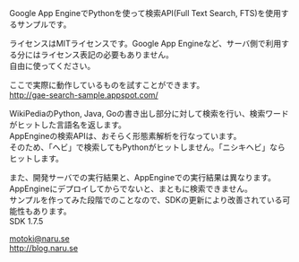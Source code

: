 Google App EngineでPythonを使って検索API(Full Text Search, FTS)を使用するサンプルです。  

ライセンスはMITライセンスです。Google App Engineなど、サーバ側で利用する分にはライセンス表記の必要もありません。  
自由に使ってください。  

ここで実際に動作しているものを試すことができます。  
http://gae-search-sample.appspot.com/  

WikiPediaのPython, Java, Goの書き出し部分に対して検索を行い、検索ワードがヒットした言語名を返します。  
AppEngineの検索APIは、おそらく形態素解析を行なっています。  
そのため、「ヘビ」で検索してもPythonがヒットしません。「ニシキヘビ」ならヒットします。  

また、開発サーバでの実行結果と、AppEngineでの実行結果は異なります。  
AppEngineにデプロイしてからでないと、まともに検索できません。  
サンプルを作ってみた段階でのことなので、SDKの更新により改善されている可能性もあります。  
SDK 1.7.5

motoki@naru.se  
http://blog.naru.se